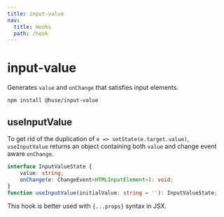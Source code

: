 ```yaml
---
title: input-value
nav:
  title: Hooks
  path: /hook
---
```


# input-value

Generates `value` and `onChange` that satisfies input elements.

```shell
npm install @huse/input-value
```

## useInputValue

To get rid of the duplication of `e => setState(e.target.value)`, `useInputValue` returns an object containing both `value` and change event aware `onChange`.

```typescript
interface InputValueState {
    value: string;
    onChange(e: ChangeEvent<HTMLInputElement>): void;
}
function useInputValue(initialValue: string = ''): InputValueState;
```

This hook is better used with `{...props}` syntax in JSX.

<code src='./demo/useInputValue.tsx'>
